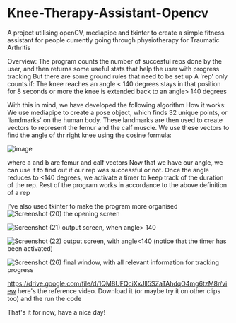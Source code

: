 # Knee-Therapy-Assistant-Opencv
A project utilising openCV, mediapipe and tkinter to create a simple fitness assistant for people currently going through physiotherapy for Traumatic Arthritis

Overview:
The program counts the number of succesful reps done by the user, and then returns some useful stats that help the user with progress tracking
But there are some ground rules that need to be set up
A 'rep' only counts if:
  The knee reaches an angle < 140 degrees
  stays in that position for 8 seconds or more
  the knee is extended back to an angle> 140 degrees
  
With this in mind, we have developed the following algorithm
How it works:
We use mediapipe to create a pose object, which finds 32 unique points, or 'landmarks' on the human body. These landmarks are then used to create vectors to represent the femur and the calf muscle.
We use these vectors to find the angle of thr right knee using the cosine formula:

![image](https://user-images.githubusercontent.com/99831413/163581437-43b55ee3-b38e-44da-905c-5bfaaa0f4533.png)

where a and b are femur and calf vectors
Now that we have our angle, we can use it to find out if our rep was successful or not.
Once the angle reduces to <140 degrees, we activate a timer to keep track of the duration of the rep.
Rest of the program works in accordance to the above definition of a rep

I've also used tkinter to make the program more organised 
![Screenshot (20)](https://user-images.githubusercontent.com/99831413/163581893-f4ce1451-b019-4789-be3e-392447ab7c64.png)
the opening screen

![Screenshot (21)](https://user-images.githubusercontent.com/99831413/163582468-75e0a9ac-59a5-4c04-90fa-3e2a3f1d69f0.png)
output screen, when angle> 140

![Screenshot (22)](https://user-images.githubusercontent.com/99831413/163582603-bb4a45f9-af24-49f0-b7e4-4987b724699e.png)
output screen, with angle<140 (notice that the timer has been activated)

![Screenshot (26)](https://user-images.githubusercontent.com/99831413/163585587-9a59ceaa-98dc-4a70-b0f6-07471e8f19ce.png)
final window, with all relevant information for tracking progress

https://drive.google.com/file/d/1QM8UFQciXxJll5SZaTAhdqO4mg6tzM8r/view
here's the reference video. Download it (or maybe try it on other clips too) and the run the code

That's it for now, have a nice day!
